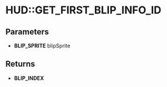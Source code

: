 # HUD::GET_FIRST_BLIP_INFO_ID

## Parameters
* **BLIP_SPRITE** blipSprite

## Returns
* **BLIP_INDEX**